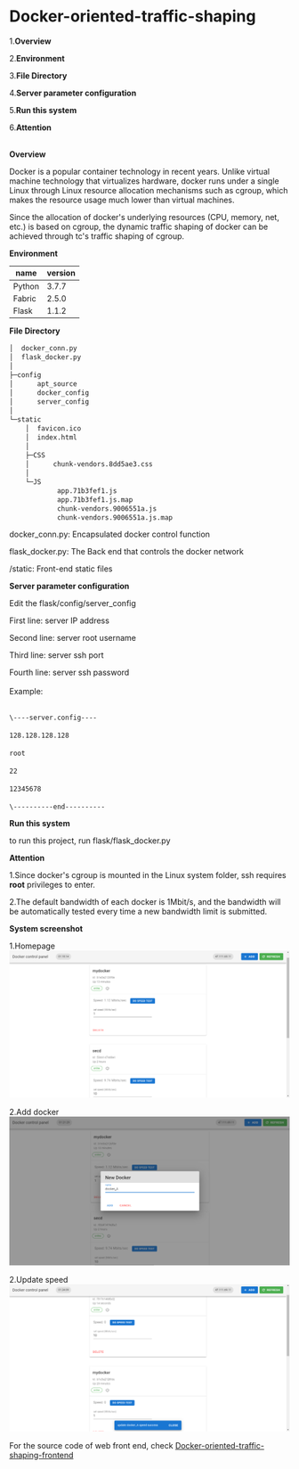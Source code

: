 # Docker-oriented-traffic-shaping

1.**Overview**

2.**Environment**

3.**File Directory**

4.**Server parameter configuration**

5.**Run this system**

6.**Attention**
 <br> <br>

**Overview**

Docker is a popular container technology in recent years. Unlike virtual machine
technology that virtualizes hardware, docker runs under a single Linux through
Linux resource allocation mechanisms such as cgroup, which makes the resource
usage much lower than virtual machines.

Since the allocation of docker's underlying resources (CPU, memory, net, etc.)
is based on cgroup, the dynamic traffic shaping of docker can be achieved
through tc's traffic shaping of cgroup.

**Environment**

|name|version|
|--------|-------|
| Python | 3.7.7 |
| Fabric | 2.5.0 |
| Flask  | 1.1.2 |

**File Directory**
```
│  docker_conn.py
│  flask_docker.py
│
├─config
│      apt_source
│      docker_config
│      server_config
│
└─static
    │  favicon.ico
    │  index.html
    │
    ├─CSS
    │      chunk-vendors.8dd5ae3.css
    │
    └─JS
            app.71b3fef1.js
            app.71b3fef1.js.map
            chunk-vendors.9006551a.js
            chunk-vendors.9006551a.js.map
```

docker_conn.py: Encapsulated docker control function

flask_docker.py: The Back end that controls the docker network

/static: Front-end static files

**Server parameter configuration**

Edit the flask/config/server_config

First line: server IP address

Second line: server root username

Third line: server ssh port

Fourth line: server ssh password
 <br> <br>
Example:
```

\----server.config----

128.128.128.128

root

22

12345678

\----------end----------
```

**Run this system**

to run this project, run flask/flask_docker.py

**Attention**

1.Since docker's cgroup is mounted in the Linux system folder, ssh requires
    **root** privileges to enter.

2.The default bandwidth of each docker is 1Mbit/s, and the
    bandwidth will be automatically tested every time a new bandwidth limit is
    submitted.

**System screenshot**

1.Homepage
![avatar](doc/readme_img/screenshot.png)

2.Add docker
![avatar](doc/readme_img/add_docker.png)

2.Update speed
![avatar](doc/readme_img/update_speed.png)

For the source code of web front end, check <a href="https://github.com/RFYoung/Docker-oriented-traffic-shaping-frontend">Docker-oriented-traffic-shaping-frontend </a>


